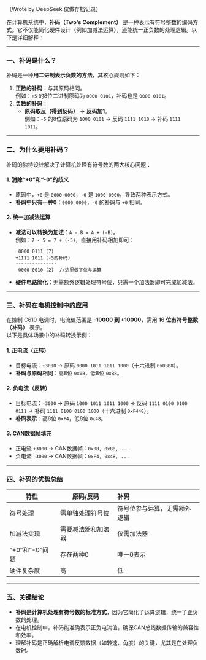 （Wrote by DeepSeek 仅做存档记录）

在计算机系统中，**补码（Two's Complement）** 是一种表示有符号整数的编码方式。它不仅能简化硬件设计（例如加减法运算），还能统一正负数的处理逻辑。以下是详细解释：

---

### **一、补码是什么？**
补码是一种**用二进制表示负数的方法**，其核心规则如下：
1. **正数的补码**：与其原码相同。  
   例如：`+5` 的8位二进制原码为 `0000 0101`，补码也是 `0000 0101`。
2. **负数的补码**：  
   - **原码取反（得到反码）** → **反码加1**。  
   例如：`-5` 的8位原码为 `1000 0101` → 反码 `1111 1010` → 补码 `1111 1011`。

---

### **二、为什么要用补码？**

补码的独特设计解决了计算机处理有符号数的两大核心问题：

#### 1. **消除“+0”和“-0”的歧义**

   - 原码中，`+0` 是 `0000 0000`，`-0` 是 `1000 0000`，导致两种表示方式。  
   - **补码中只有一种0**：`0000 0000`，`-0` 的补码与 `+0` 相同。

#### 2. **统一加减法运算**

   - **减法可以转换为加法**：`A - B = A + (-B)`。  
     例如：`7 - 5 = 7 + (-5)`，直接用补码相加即可：  
     
     ```
      0000 0111 (7)  
     +1111 1011 (-5的补码)  
     ---------------  
      0000 0010 (2)  //这里做了位与运算
     ```
   - **硬件电路简化**：无需额外逻辑处理符号位，只需一个加法器即可完成加减法。

---

### **三、补码在电机控制中的应用**
在控制 C610 电调时，电流值范围是 **-10000 到 +10000**，需用 **16 位有符号整数（补码）** 表示。  
以下是具体场景中的补码转换示例：

#### 1. **正电流（正转）**
   - 目标电流：`+3000` → 原码 `0000 1011 1011 1000`（十六进制 `0x0BB8`）。  
   - **补码与原码相同**：高8位 `0x0B`，低8位 `0xB8`。

#### 2. **负电流（反转）**
   - 目标电流：`-3000` → 原码 `1000 1011 1011 1000` → 反码 `1111 0100 0100 0111` → 补码 `1111 0100 0100 1000`（十六进制 `0xF448`）。  
   - **补码表示**：高8位 `0xF4`，低8位 `0x48`。

#### 3. **CAN数据帧填充**
   - 正电流 `+3000` → CAN数据帧：`0x0B, 0xB8, ...`  
   - 负电流 `-3000` → CAN数据帧：`0xF4, 0x48, ...`

---

### **四、补码的优势总结**
| **特性**       | **原码/反码**      | **补码**                     |
| -------------- | ------------------ | :--------------------------- |
| 符号处理       | 需单独处理符号位   | 符号位参与运算，无需额外逻辑 |
| 加减法实现     | 需要减法器和加法器 | 仅需加法器                   |
| “+0”和“-0”问题 | 存在两种0          | 唯一0表示                    |
| 硬件复杂度     | 高                 | 低                           |

---

### **五、关键结论**
- **补码是计算机处理有符号数的标准方式**，因为它简化了运算逻辑，统一了正负数的处理。  
- 在电机控制中，补码能准确表示正负电流值，确保CAN总线数据传输的兼容性和效率。  
- 理解补码是正确解析电调反馈数据（如转速、角度）的关键，尤其是在处理负数时。